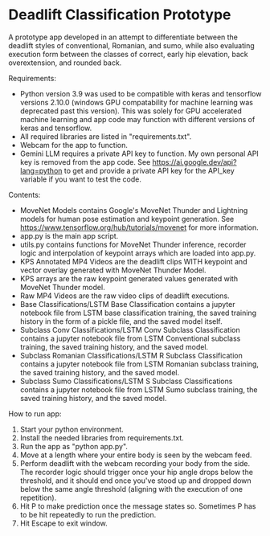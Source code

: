 # Deadlift Classification Prototype
A prototype app developed in an attempt to differentiate between the deadlift styles of conventional, Romanian, and sumo, while also evaluating execution form between the classes of correct, early hip elevation, back overextension, and rounded back. 

Requirements:
- Python version 3.9 was used to be compatible with keras and tensorflow versions 2.10.0 (windows GPU compatability for machine learning was deprecated past this version). This was solely for GPU accelerated machine learning and app code may function with different versions of keras and tensorflow. 
- All required libraries are listed in "requirements.txt".
- Webcam for the app to function.
- Gemini LLM requires a private API key to function. My own personal API key is removed from the app code. See https://ai.google.dev/api?lang=python to get and provide a private API key for the API_key variable if you want to test the code. 

Contents:
- MoveNet Models contains Google's MoveNet Thunder and Lightning models for human pose estimation and keypoint generation. See https://www.tensorflow.org/hub/tutorials/movenet for more information.
- app.py is the main app script.
- utils.py contains functions for MoveNet Thunder inference, recorder logic and interpolation of keypoint arrays which are loaded into app.py.
- KPS Annotated MP4 Videos are the deadlift clips WITH keypoint and vector overlay generated with MoveNet Thunder Model.
- KPS arrays are the raw keypoint generated values generated with MoveNet Thunder model.
- Raw MP4 Videos are the raw video clips of deadlift executions.
- Base Classifications/LSTM Base Classification contains a jupyter notebook file from LSTM base classification training, the saved training history in the form of a pickle file, and the saved model itself.
- Subclass Conv Classifications/LSTM Conv Subclass Classification contains a jupyter notebook file from LSTM Conventional subclass training, the saved training history, and the saved model.
- Subclass Romanian Classifications/LSTM R Subclass Classification contains a jupyter notebook file from LSTM Romanian subclass training, the saved training history, and the saved model.
- Subclass Sumo Classifications/LSTM S Subclass Classifications contains a jupyter notebook file from LSTM Sumo subclass training, the saved training history, and the saved model. 

How to run app:
1. Start your python environment.
2. Install the needed libraries from requirements.txt.
3. Run the app as "python app.py".
4. Move at a length where your entire body is seen by the webcam feed. 
5. Perform deadlift with the webcam recording your body from the side. The recorder logic should trigger once your hip angle drops below the threshold, and it should end once you've stood up and dropped down below the same angle threshold (aligning with the execution of one repetition).
6. Hit P to make prediction once the message states so. Sometimes P has to be hit repeatedly to run the prediction.
7. Hit Escape to exit window.
